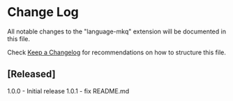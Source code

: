 # Change Log

All notable changes to the "language-mkq" extension will be documented in this file.

Check [Keep a Changelog](http://keepachangelog.com/) for recommendations on how to structure this file.

## [Released]

1.0.0 - Initial release
1.0.1 - fix README.md